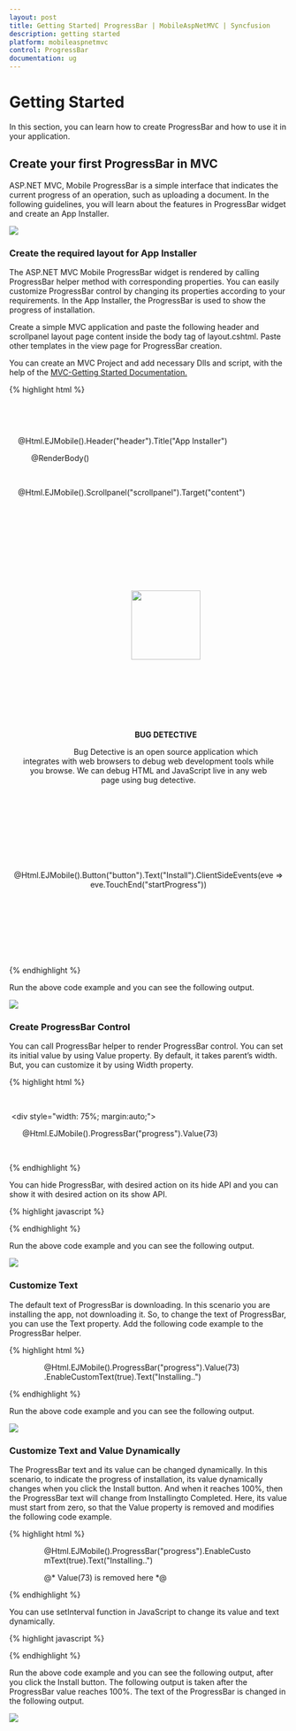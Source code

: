 ```yaml
---
layout: post
title: Getting Started| ProgressBar | MobileAspNetMVC | Syncfusion
description: getting started
platform: mobileaspnetmvc
control: ProgressBar
documentation: ug
---
```


# Getting Started

In this section, you can learn how to create ProgressBar and how to use it in your application.

## Create your first ProgressBar in MVC

ASP.NET MVC, Mobile ProgressBar is a simple interface that indicates the current progress of an operation, such as uploading a document. In the following guidelines, you will learn about the features in ProgressBar widget and create an App Installer.

![](Getting-Started_images/Getting-Started_img1.png)



### Create the required layout for App Installer

The ASP.NET MVC Mobile ProgressBar widget is rendered by calling ProgressBar helper method with corresponding properties. You can easily customize ProgressBar control by changing its properties according to your requirements. In the App Installer, the ProgressBar is used to show the progress of installation. 

Create a simple MVC application and paste the following header and scrollpanel layout page content inside the body tag of layout.cshtml. Paste other templates in the view page for ProgressBar creation. 

You can create an MVC Project and add necessary Dlls and script, with the help of the [MVC-Getting Started Documentation.](http://help.syncfusion.com/aspnetmvc/captcha/getting-started#create-your-first-captcha-in-aspnet-mvc )


{% highlight html %}

    <!-- Layout Page Content -->

    <!-- header control -->

    @Html.EJMobile().Header("header").Title("App Installer")

          @RenderBody()

    <!-- ScrollPanel -->

    @Html.EJMobile().Scrollpanel("scrollpanel").Target("content")





    <!-- View Page Content -->

    <div id="content">

        <div>

            <!-- Add image and definition -->

            <div align="center">

                <img src="http://js.syncfusion.com/UG/Mobile/Content/debug.png" style="width: 125px;" />

            </div> <br /><br />

            <div id="definition" align="center" style="padding: 0 20px">

                <b>BUG DETECTIVE</b><br />

                Bug Detective is an open source application which integrates with web browsers to debug web development tools while you browse. We can debug HTML and JavaScript live in any web page using bug detective.

            </div><br />

            <!-- Button control -->

            <div align="center">

                @Html.EJMobile().Button("button").Text("Install").ClientSideEvents(eve => eve.TouchEnd("startProgress"))

            </div>



            <!--Add progressbar Element here-->



        </div>

    </div>


{% endhighlight %}


Run the above code example and you can see the following output.

![](Getting-Started_images/Getting-Started_img2.png)



### Create ProgressBar Control

You can call ProgressBar helper to render ProgressBar control. You can set its initial value by using Value property. By default, it takes parent’s width. But, you can customize it by using Width property.

{% highlight html %}

 <!--ProgressBar control -->

 <div style="width: 75%; margin:auto;">

      @Html.EJMobile().ProgressBar("progress").Value(73)

 </div>

{% endhighlight %}

You can hide ProgressBar, with desired action on its hide API and you can show it with desired action on its show API.

{% highlight javascript %}

<script>

$(function () {

window.progressObject = $("#progress").data("ejmProgress"); // create object for progressbar

$("#progress").hide();//to hide progressbar at initialize

});

function startProgress(args) {

$(".e-m-btnwrapper").hide();//to hide button

$("#progress").show();// to show progressbar

}

</script>

{% endhighlight %}

Run the above code example and you can see the following output.

![](Getting-Started_images/Getting-Started_img3.png)



### Customize Text

The default text of ProgressBar is downloading. In this scenario you are installing the app, not downloading it. So, to change the text of ProgressBar, you can use the Text property. Add the following code example to the ProgressBar helper.

{% highlight html %}

<!-- Progressbar control -->

<div style="width: 75%; margin:auto;">

@Html.EJMobile().ProgressBar("progress").Value(73) .EnableCustomText(true).Text("Installing..")

 </div>

{% endhighlight %}

Run the above code example and you can see the following output.

![](Getting-Started_images/Getting-Started_img4.png)



### Customize Text and Value Dynamically

The ProgressBar text and its value can be changed dynamically. In this scenario, to indicate the progress of installation, its value dynamically changes when you click the Install button. And when it reaches 100%, then the ProgressBar text will change from Installingto Completed. Here, its value must start from zero, so that the Value property is removed and modifies the following code example.  

{% highlight html %}

<!-- Progressbar control -->

<div style="width: 75%; margin:auto;">

@Html.EJMobile().ProgressBar("progress").EnableCustomText(true).Text("Installing..")

@* Value(73) is removed here *@

 </div>

{% endhighlight %}

You can use setInterval function in JavaScript to change its value and text dynamically.

{% highlight javascript %}

<script>

window.currValue = 0;

$(function () {

window.progressObject = $("#progress").data("ejmProgress"); // create object for progressbar

$("#progress").hide(); //to hide progressbar at starting

});

function startProgress(args) {

$(".e-m-btnwrapper").hide(); //to hide button

$("#progress").show(); // to show progressbar

window.timeInterval = setInterval(runProgress, 100); //set time intervel to repeat the process

}

function runProgress() {

progressObject.option("value", window.currValue); //set value for progress

var value = currValue++;

if (value == 100) {

progressObject.option("text", "Completed..."); // change the text when it reaches 100%

clearInterval(window.timeInterval); //to clear time interval

}

}

    </script>


{% endhighlight %}


Run the above code example and you can see the following output, after you click the Install button. The following output is taken after the ProgressBar value reaches 100%. The text of the ProgressBar is changed in the following output.	



![](Getting-Started_images/Getting-Started_img5.png)



